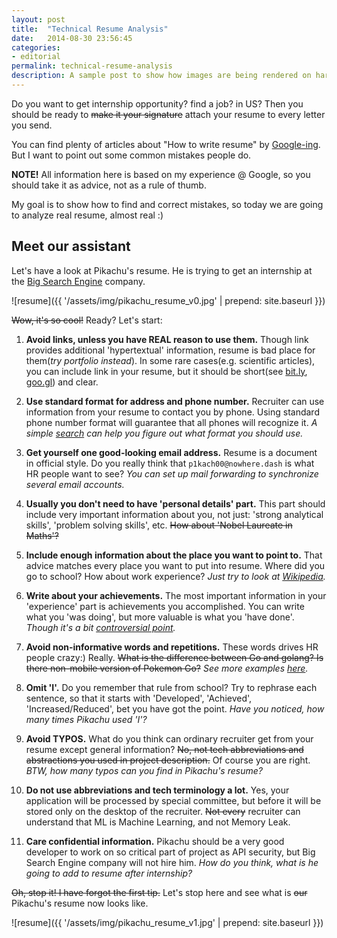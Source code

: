 ```yaml
---
layout: post
title:  "Technical Resume Analysis"
date:   2014-08-30 23:56:45
categories:
- editorial
permalink: technical-resume-analysis
description: A sample post to show how images are being rendered on harmony.
---
```


Do you want to get internship opportunity? find a job? in US?
Then you should be ready to ~~make it your signature~~ attach your resume
to every letter you send.

You can find plenty of articles about "How to write resume" by [Google-ing](#).
But I want to point out some common mistakes people do.

**NOTE!** All information here is based on my experience @ Google, so you should
take it as advice, not as a rule of thumb.

My goal is to show how to find and correct mistakes, so today we are going to
analyze real resume, almost real :)

## Meet our assistant

Let's have a look at Pikachu's resume. He is trying to get an internship
at the [Big Search Engine](#) company.

![resume]({{ '/assets/img/pikachu_resume_v0.jpg' | prepend: site.baseurl }})

~~Wow, it's so cool!~~ Ready? Let's start:

1.  **Avoid links, unless you have REAL reason to use them.**
		Though link provides additional 'hypertextual' information, resume is
		bad place for them(*try portfolio instead*). In some rare
		cases(e.g. scientific articles), you can include link in your resume,
		but it should be short(see [bit.ly](#), [goo.gl](#)) and clear.

2.  **Use standard format for address and phone number.**
		Recruiter can use information from your resume to contact you by phone.
		Using standard phone number format will guarantee that all
		phones will recognize it.
		*A simple [search](#) can help you figure out what format you should use.*

3.  **Get yourself one good-looking email address.**
		Resume is a document in official style. Do you really think that
		`p1kach00@nowhere.dash` is what HR people want to see?
		*You can set up mail forwarding to synchronize several email accounts.*

4.  **Usually you don't need to have 'personal details' part.**
		This part should include very important information about you, not just:
		'strong analytical skills', 'problem solving skills', etc.
		~~How about 'Nobel Laureate in Maths'?~~

5.  **Include enough information about the place you want to point to.**
		That advice matches every place you want to put into resume. Where did you
		go to school? How about work experience?
		*Just try to look at [Wikipedia](#).*

6.  **Write about your achievements.**
		The most important information in your 'experience' part is achievements
		you accomplished. You can write what you 'was doing', but more valuable is
		what you 'have done'. *Though it's a bit [controversial point](http://www.monster.com/career-advice/article/avoid-the-top-10-resume-mistakes).*

7.  **Avoid non-informative words and repetitions.**
		These words drives HR people crazy:) Really. ~~What is the difference between
		Go and golang? Is there non-mobile version of Pokemon Go?~~
		*See more examples [here](http://www.monster.com/career-advice/article/10-words-ruin-resume).*

8.  **Omit 'I'.**
		Do you remember that rule from school?
		Try to rephrase each sentence, so that it starts with 'Developed',
		'Achieved', 'Increased/Reduced', bet you have got the point.
		*Have you noticed, how many times Pikachu used 'I'?*

9.  **Avoid TYPOS.**
		What do you think can ordinary recruiter get from your resume except
		general information? ~~No, not tech abbreviations and abstractions you used
		in project description.~~ Of course you are right.
		*BTW, how many typos can you find in Pikachu's resume?*

10. **Do not use abbreviations and tech terminology a lot.**
		Yes, your application will be processed by special committee, but
		before it will be stored only on the desktop of the recruiter.
		~~Not every~~ recruiter can understand that ML is Machine Learning, and not
		Memory Leak.

11. **Care confidential information.**
		Pikachu should be a very good developer to work on so critical part
		of project as API security, but Big Search Engine company will not hire
		him. *How do you think, what is he going to add to resume after
		internship?*

~~Oh, stop it! I have forgot the first tip.~~ Let's stop here and see what is
~~our~~ Pikachu's resume now looks like.

![resume]({{ '/assets/img/pikachu_resume_v1.jpg' | prepend: site.baseurl }})
